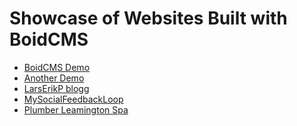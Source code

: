 # Showcase of Websites Built with BoidCMS

- [BoidCMS Demo](https://boidcms.alwaysdata.net)
- [Another Demo](https://shoaiyb.alwaysdata.net)
- [LarsErikP blogg](https://larserikp.com)
- [MySocialFeedbackLoop](https://blg.x220.co.uk)
- [Plumber Leamington Spa](https://www.premiereplumbing.co.uk)

<!--
## Share

https://github.com/BoidCMS/BoidCMS/discussions/categories/showcase

-->
<!--form action="https://formspree.io/f/xqknrogy" method="POST">
  <label>
    Site Title:
    <input type="text" name="title" required>
  </label>
  <label>
    Site URL:
    <input type="url" name="url" required>
  </label>
  <button type="submit">Submit</button>
</form-->
